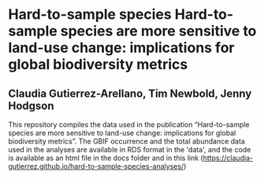 # Hard-to-sample species Hard-to-sample species are more sensitive to land-use change: implications for global biodiversity metrics
## Claudia Gutierrez-Arellano, Tim Newbold, Jenny Hodgson

This repository compiles the data used in the publication “Hard-to-sample species are more sensitive to land-use change: implications for global biodiversity metrics”.
The GBIF occurrence and the total abundance data used in the analyses are available in RDS format in the 'data', and the code is available as an html file in the docs folder and in this link (https://claudia-gutierrez.github.io/hard-to-sample-species-analyses/)
